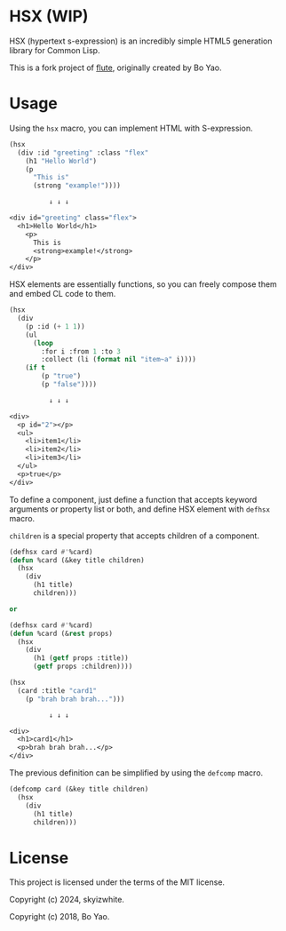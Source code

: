 # HSX (WIP)

HSX (hypertext s-expression) is an incredibly simple HTML5 generation library for Common Lisp.

This is a fork project of [flute](https://github.com/ailisp/flute/), originally created by Bo Yao.

# Usage

Using the `hsx` macro, you can implement HTML with S-expression.

```lisp
(hsx
  (div :id "greeting" :class "flex"
    (h1 "Hello World")
    (p
      "This is"
      (strong "example!"))))

          ↓ ↓ ↓

<div id="greeting" class="flex">
  <h1>Hello World</h1>
    <p>
      This is
      <strong>example!</strong>
    </p>
</div>
```

HSX elements are essentially functions, so you can freely compose them and embed CL code to them.

```lisp
(hsx
  (div
    (p :id (+ 1 1))
    (ul
      (loop
        :for i :from 1 :to 3
        :collect (li (format nil "item~a" i))))
    (if t
        (p "true")
        (p "false"))))

          ↓ ↓ ↓

<div>
  <p id="2"></p>
  <ul>
    <li>item1</li>
    <li>item2</li>
    <li>item3</li>
  </ul>
  <p>true</p>
</div>
```

To define a component, just define a function that accepts keyword arguments or property list or both, and define HSX element with `defhsx` macro.

`children` is a special property that accepts children of a component.

```lisp
(defhsx card #'%card)
(defun %card (&key title children)
  (hsx
    (div
      (h1 title)
      children)))

or

(defhsx card #'%card)
(defun %card (&rest props)
  (hsx
    (div
      (h1 (getf props :title))
      (getf props :children))))

(hsx
  (card :title "card1"
    (p "brah brah brah...")))

          ↓ ↓ ↓

<div>
  <h1>card1</h1>
  <p>brah brah brah...</p>
</div>
```

The previous definition can be simplified by using the `defcomp` macro.

```lisp
(defcomp card (&key title children)
  (hsx
    (div
      (h1 title)
      children)))
```

# License

This project is licensed under the terms of the MIT license.

Copyright (c) 2024, skyizwhite.

Copyright (c) 2018, Bo Yao.
